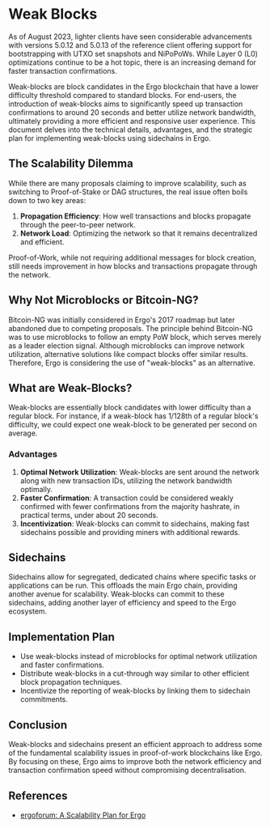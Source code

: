 # Weak Blocks

As of August 2023, lighter clients have seen considerable advancements with versions 5.0.12 and 5.0.13 of the reference client offering support for bootstrapping with UTXO set snapshots and NiPoPoWs. While Layer 0 (L0) optimizations continue to be a hot topic, there is an increasing demand for faster transaction confirmations.

Weak-blocks are block candidates in the Ergo blockchain that have a lower difficulty threshold compared to standard blocks. For end-users, the introduction of weak-blocks aims to significantly speed up transaction confirmations to around 20 seconds and better utilize network bandwidth, ultimately providing a more efficient and responsive user experience. This document delves into the technical details, advantages, and the strategic plan for implementing weak-blocks using sidechains in Ergo.

## The Scalability Dilemma

While there are many proposals claiming to improve scalability, such as switching to Proof-of-Stake or DAG structures, the real issue often boils down to two key areas:

1. **Propagation Efficiency**: How well transactions and blocks propagate through the peer-to-peer network.
2. **Network Load**: Optimizing the network so that it remains decentralized and efficient.

Proof-of-Work, while not requiring additional messages for block creation, still needs improvement in how blocks and transactions propagate through the network.

## Why Not Microblocks or Bitcoin-NG?

Bitcoin-NG was initially considered in Ergo's 2017 roadmap but later abandoned due to competing proposals. The principle behind Bitcoin-NG was to use microblocks to follow an empty PoW block, which serves merely as a leader election signal. Although microblocks can improve network utilization, alternative solutions like compact blocks offer similar results. Therefore, Ergo is considering the use of "weak-blocks" as an alternative.

## What are Weak-Blocks?

Weak-blocks are essentially block candidates with lower difficulty than a regular block. For instance, if a weak-block has 1/128th of a regular block's difficulty, we could expect one weak-block to be generated per second on average.

### Advantages

1. **Optimal Network Utilization**: Weak-blocks are sent around the network along with new transaction IDs, utilizing the network bandwidth optimally.
2. **Faster Confirmation**: A transaction could be considered weakly confirmed with fewer confirmations from the majority hashrate, in practical terms, under about 20 seconds.
3. **Incentivization**: Weak-blocks can commit to sidechains, making fast sidechains possible and providing miners with additional rewards.

## Sidechains

Sidechains allow for segregated, dedicated chains where specific tasks or applications can be run. This offloads the main Ergo chain, providing another avenue for scalability. Weak-blocks can commit to these sidechains, adding another layer of efficiency and speed to the Ergo ecosystem.

## Implementation Plan

- Use weak-blocks instead of microblocks for optimal network utilization and faster confirmations.
- Distribute weak-blocks in a cut-through way similar to other efficient block propagation techniques.
- Incentivize the reporting of weak-blocks by linking them to sidechain commitments.

## Conclusion

Weak-blocks and sidechains present an efficient approach to address some of the fundamental scalability issues in proof-of-work blockchains like Ergo. By focusing on these, Ergo aims to improve both the network efficiency and transaction confirmation speed without compromising decentralisation.

## References

- [ergoforum: A Scalability Plan for Ergo ](https://www.ergoforum.org/t/a-scalability-plan-for-ergo/226/5)